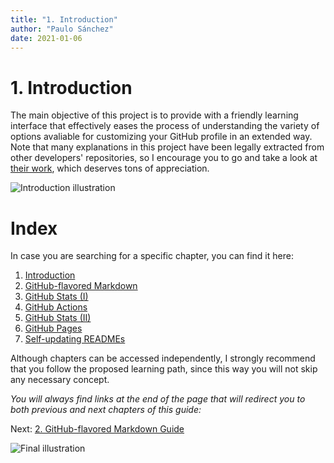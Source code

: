 ```yaml
---
title: "1. Introduction"
author: "Paulo Sánchez"
date: 2021-01-06
---
```


# 1. Introduction

The main objective of this project is to provide with a friendly learning interface that effectively eases the process of understanding the variety of options avaliable for customizing your GitHub profile in an extended way. Note that many explanations in this project have been legally extracted from other developers' repositories, so I encourage you to go and take a look at [their work](https://erlete.github.io/github-customization-guide/accreditations/sources.html), which deserves tons of appreciation.

<img src="https://erlete.github.io/github-customization-guide/illustrations/programmer-5.svg" alt="Introduction illustration">

# Index

In case you are searching for a specific chapter, you can find it here:

1. [Introduction](https://erlete.github.io/github-customization-guide/)
2. [GitHub-flavored Markdown](https://erlete.github.io/github-customization-guide/guides/markdown-guide.html)
3. [GitHub Stats (I)](https://erlete.github.io/github-customization-guide/guides/stats-guide-1.html)
4. [GitHub Actions](https://erlete.github.io/github-customization-guide/guides/actions-guide.hmtl)
5. [GitHub Stats (II)](https://erlete.github.io/github-customization-guide/guides/stats-guide-2.html)
6. [GitHub Pages](https://erlete.github.io/github-customization-guide/guides/pages-guide.html)
7. [Self-updating READMEs]()

Although chapters can be accessed independently, I strongly recommend that you follow the proposed learning path, since this way you will not skip any necessary concept.

_You will always find links at the end of the page that will redirect you to both previous and next chapters of this guide:_

Next: [2. GitHub-flavored Markdown Guide](https://erlete.github.io/github-customization-guide/guides/markdown-guide.html)

<img src="https://erlete.github.io/github-customization-guide/illustrations/friendly-3.svg" alt="Final illustration">
